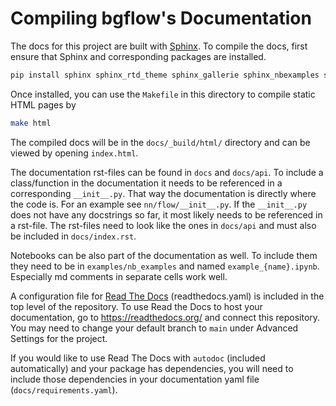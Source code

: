 # Compiling bgflow's Documentation

The docs for this project are built with [Sphinx](http://www.sphinx-doc.org/en/master/).
To compile the docs, first ensure that Sphinx and corresponding packages are installed.


```bash
pip install sphinx sphinx_rtd_theme sphinx_gallerie sphinx_nbexamples sphinxcontrib-katex sphinxcontrib-bibtex
```

Once installed, you can use the `Makefile` in this directory to compile static HTML pages by
```bash
make html
```

The compiled docs will be in the `docs/_build/html/` directory and can be viewed by opening `index.html`.

The documentation rst-files can be found in `docs` and `docs/api`. To include a class/function in the documentation it
needs to be referenced in a corresponding `__init__.py`. That way the documentation is directly where the code is. For
an example see `nn/flow/__init__.py`. If the `__init__.py` does not have any docstrings so far, it most likely needs to
be referenced in a rst-file. The rst-files need to look like the ones in `docs/api` and must also be included
in `docs/index.rst`.

Notebooks can be also part of the documentation as well. To include them they need to be in `examples/nb_examples`
and named `example_{name}.ipynb`. Especially md comments in separate cells work well.


A configuration file for [Read The Docs](https://readthedocs.org/) (readthedocs.yaml) is included in the top level of
the repository. To use Read the Docs to host your documentation, go to https://readthedocs.org/
and connect this repository. You may need to change your default branch to `main` under Advanced Settings for the
project.

If you would like to use Read The Docs with `autodoc` (included automatically)
and your package has dependencies, you will need to include those dependencies in your documentation yaml
file (`docs/requirements.yaml`).

